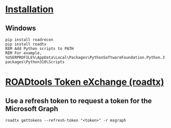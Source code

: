 # [Installation](https://github.com/dirkjanm/ROADtools)
## Windows
```batch
pip install roadrecon
pip install roadtx
REM Add Python scripts to PATH
REM For example, %USERPROFILE%\AppData\Local\Packages\PythonSoftwareFoundation.Python.3.10_qbz5n2kfra8p0\LocalCache\local-packages\Python310\Scripts
```

# [ROADtools Token eXchange (roadtx)](https://github.com/dirkjanm/ROADtools/wiki/ROADtools-Token-eXchange-(roadtx))
## Use a refresh token to request a token for the Microsoft Graph
```console
roadtx gettokens --refresh-token "<token>" -r msgraph
```
